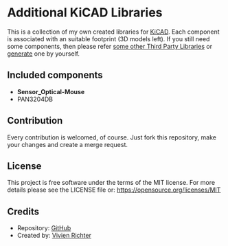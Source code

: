# Additional KiCAD Libraries
This is a collection of my own created libraries for [KiCAD](https://kicad-pcb.org/).
Each component is associated with an suitable footprint (3D models left).
If you still need some components, then please refer [some other Third Party Libraries](https://kicad-pcb.org/libraries/third_party) or [generate](http://kicad.rohrbacher.net/quicklib.php) one by yourself.

## Included components
 * __Sensor_Optical-Mouse__
  * PAN3204DB

## Contribution
Every contribution is welcomed, of course.
Just fork this repository, make your changes and create a merge request.

## License
This project is free software under the terms of the MIT license.
For more details please see the LICENSE file or: https://opensource.org/licenses/MIT

## Credits
 * Repository: [GitHub](https://github.com/vivi90/kicad-libs.git)
 * Created by: [Vivien Richter](https://github.com/vivi90)
